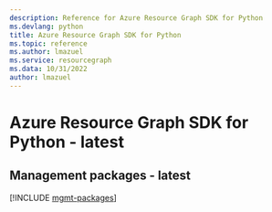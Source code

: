 ```yaml
---
description: Reference for Azure Resource Graph SDK for Python
ms.devlang: python
title: Azure Resource Graph SDK for Python
ms.topic: reference
ms.author: lmazuel
ms.service: resourcegraph
ms.data: 10/31/2022
author: lmazuel
---
```

# Azure Resource Graph SDK for Python - latest

## Management packages - latest
[!INCLUDE [mgmt-packages](resource-graph-mgmt-index.md)]